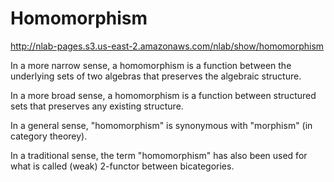 # Homomorphism

http://nlab-pages.s3.us-east-2.amazonaws.com/nlab/show/homomorphism

In a more narrow sense, a homomorphism is a function between the underlying sets of two algebras that preserves the algebraic structure.

In a more broad sense, a homomorphism is a function between structured sets that preserves any existing structure.

In a general sense, "homomorphism" is synonymous with "morphism" (in category theorey).

In a traditional sense, the term "homomorphism" has also been used for what is called (weak) 2-functor between bicategories.
